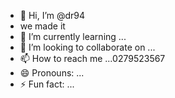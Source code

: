 - 👋 Hi, I’m @dr94
- we made it
- 🌱 I’m currently learning ...
- 💞️ I’m looking to collaborate on ...
- 📫 How to reach me ...0279523567
- 😄 Pronouns: ...
- ⚡ Fun fact: ...

<!---
dr941/dr941 is a ✨ special ✨ repository because its `README.md` (this file) appears on your GitHub profile.
You can click the Preview link to take a look at your changes.
--->
